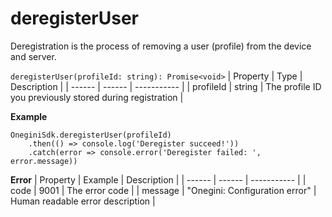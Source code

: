 # deregisterUser

Deregistration is the process of removing a user (profile) from the device and server.

`deregisterUser(profileId: string): Promise<void>`
| Property | Type | Description |
| ------ | ------ | ----------- |
| profileId | string | The profile ID you previously stored during registration |

**Example**
```
OneginiSdk.deregisterUser(profileId)
    .then(() => console.log('Deregister succeed!'))
    .catch(error => console.error('Deregister failed: ', error.message))
```

**Error**
| Property | Example | Description |
| ------ | ------ |  ----------- |
| code   | 9001   | The error code |
| message   | "Onegini: Configuration error"   | Human readable error description |
